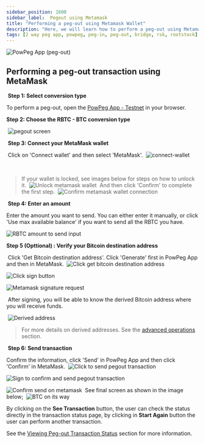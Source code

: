 ```yaml
---
sidebar_position: 1600
sidebar_label:  Pegout using Metamask
title: "Performing a peg-out using Metamask Wallet"
description: "Here, we will learn how to perform a peg-out using Metamask Wallet."
tags: [2 way peg app, powpeg, peg-in, peg-out, bridge, rsk, rootstock]
---
```



![PowPeg App (peg-out)](/img/resources/powpeg/pegout.gif)

## Performing a peg-out transaction using MetaMask
​
**Step 1: Select conversion type**

To perform a peg-out, open  the [PowPeg App - Testnet](https://powpeg.testnet.rootstock.io/) in your browser.

**Step 2: Choose the RBTC - BTC conversion type**

​
![pegout screen](/img/resources/powpeg/pegout-button.png)

​
**Step 3: Connect your MetaMask wallet**

​
Click on 'Connect wallet' and then select 'MetaMask'.
​
![connect-wallet](/img/resources/powpeg/pegout-ledger-trezor-connection.png)

​
> If your wallet is locked, see images below for steps on how to unlock it.
​
![Unlock metamask wallet](/img/resources/powpeg/unlock-metamask.png)
​
And then click 'Confirm' to complete the first step.
​
![Confirm metamask wallet connection](/img/resources/powpeg/confirm-pegout-select-mm.png)

​
**Step 4: Enter an amount**


Enter the amount you want to send​. You can either enter it manually, 
or click 'Use max available balance' if you want to send all the RBTC you have.
​

![RBTC amount to send input](/img/resources/powpeg/pegout-tx-screen.png)
​

**Step 5 (Opttional) : Verify your Bitcoin destination address**

​
Click 'Get Bitcoin destination address'. Click 'Generate' first in PowPeg App and then in MetaMask.
​
![Click get bitcoin destination address](/img/resources/powpeg/opttional1.png)

![Click sign button](/img/resources/powpeg/optional2.png)

![Metamask signature request](/img/resources/powpeg/signature-metamask.png)

​
After signing, you will be able to know the derived Bitcoin address where you will receive funds.

​
![Derived address](/img/resources/powpeg/optional3.png)

> For more details on derived addresses. See the [advanced operations](/resources/guides/powpeg-app/pegout/deriving-electrum) section.

​
**Step 6: Send transaction**


Confirm the information, click 'Send' in PowPeg App and then  click 'Confirm' in MetaMask.
​
![Click to send pegout transaction](/img/resources/powpeg/pegout-min-and-max-values.png)

![Sign to confirm and send pegout transaction](/img/resources/powpeg/pegout-mm-confirm.png)

![Confirm send on metamask](/img/resources/powpeg/send-metamask.png)
​
See final screen as shown in the image below;
​
![BTC on its way](/img/resources/powpeg/pegout-finished-tx.png)

By clicking on the **See Transaction** button, the user can check the status directly in the transaction status page, by clicking in **Start Again** button the user can perform another transaction.

See the [Viewing Peg-out Transaction Status](/resources/guides/powpeg-app/pegout/status) section for more information.
